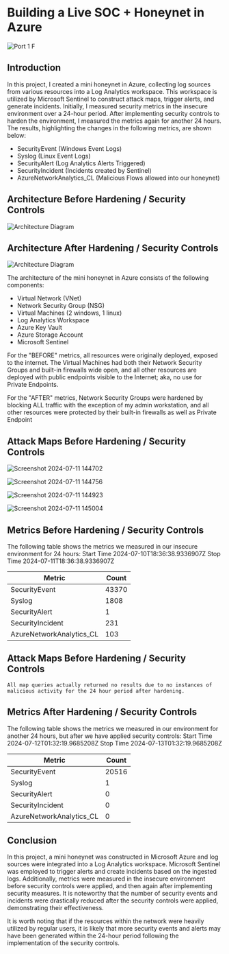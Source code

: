 # Building a Live SOC + Honeynet in Azure
![Port 1 F](https://github.com/user-attachments/assets/d903598b-0843-493e-b7d3-db567e372b8a)


## Introduction

In this project, I created a mini honeynet in Azure, collecting log sources from various resources into a Log Analytics workspace. This workspace is utilized by Microsoft Sentinel to construct attack maps, trigger alerts, and generate incidents. Initially, I measured security metrics in the insecure environment over a 24-hour period. After implementing security controls to harden the environment, I measured the metrics again for another 24 hours. The results, highlighting the changes in the following metrics, are shown below:

- SecurityEvent (Windows Event Logs)
- Syslog (Linux Event Logs)
- SecurityAlert (Log Analytics Alerts Triggered)
- SecurityIncident (Incidents created by Sentinel)
- AzureNetworkAnalytics_CL (Malicious Flows allowed into our honeynet)

## Architecture Before Hardening / Security Controls
![Architecture Diagram](https://i.imgur.com/aBDwnKb.jpg)

## Architecture After Hardening / Security Controls
![Architecture Diagram](https://i.imgur.com/YQNa9Pp.jpg)

The architecture of the mini honeynet in Azure consists of the following components:

- Virtual Network (VNet)
- Network Security Group (NSG)
- Virtual Machines (2 windows, 1 linux)
- Log Analytics Workspace
- Azure Key Vault
- Azure Storage Account
- Microsoft Sentinel

For the "BEFORE" metrics, all resources were originally deployed, exposed to the internet. The Virtual Machines had both their Network Security Groups and built-in firewalls wide open, and all other resources are deployed with public endpoints visible to the Internet; aka, no use for Private Endpoints.

For the "AFTER" metrics, Network Security Groups were hardened by blocking ALL traffic with the exception of my admin workstation, and all other resources were protected by their built-in firewalls as well as Private Endpoint

## Attack Maps Before Hardening / Security Controls
![Screenshot 2024-07-11 144702](https://github.com/user-attachments/assets/8f04ffc3-4ff0-4540-97c1-7bb9303ee2d4)

![Screenshot 2024-07-11 144756](https://github.com/user-attachments/assets/dfaa10de-dfdb-4774-b49c-b953d8577274)

![Screenshot 2024-07-11 144923](https://github.com/user-attachments/assets/4486bd2e-21bc-4353-811e-9908ac1afd55)

![Screenshot 2024-07-11 145004](https://github.com/user-attachments/assets/0c781490-9387-48d1-9833-413c2043f0cc)


## Metrics Before Hardening / Security Controls

The following table shows the metrics we measured in our insecure environment for 24 hours:
Start Time 2024-07-10T18:36:38.9336907Z
Stop Time 2024-07-11T18:36:38.9336907Z

| Metric                   | Count
| ------------------------ | -----
| SecurityEvent            | 43370
| Syslog                   | 1808
| SecurityAlert            | 1
| SecurityIncident         | 231
| AzureNetworkAnalytics_CL | 103

## Attack Maps Before Hardening / Security Controls

```All map queries actually returned no results due to no instances of malicious activity for the 24 hour period after hardening.```

## Metrics After Hardening / Security Controls

The following table shows the metrics we measured in our environment for another 24 hours, but after we have applied security controls:
Start Time 2024-07-12T01:32:19.9685208Z
Stop Time	2024-07-13T01:32:19.9685208Z

| Metric                   | Count
| ------------------------ | -----
| SecurityEvent            | 20516
| Syslog                   | 1
| SecurityAlert            | 0
| SecurityIncident         | 0
| AzureNetworkAnalytics_CL | 0

## Conclusion

In this project, a mini honeynet was constructed in Microsoft Azure and log sources were integrated into a Log Analytics workspace. Microsoft Sentinel was employed to trigger alerts and create incidents based on the ingested logs. Additionally, metrics were measured in the insecure environment before security controls were applied, and then again after implementing security measures. It is noteworthy that the number of security events and incidents were drastically reduced after the security controls were applied, demonstrating their effectiveness.

It is worth noting that if the resources within the network were heavily utilized by regular users, it is likely that more security events and alerts may have been generated within the 24-hour period following the implementation of the security controls.
